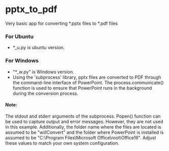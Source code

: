 # pptx_to_pdf
Very basic app for converting *.pptx files to *.pdf files

### For Ubuntu
- *_u.py is ubuntu version.

### For Windows
- "*_w.py" is Windows version.
- Using the 'subprocess' library, pptx files are converted to PDF through the command-line interface of PowerPoint. The process.communicate() function is used to ensure that PowerPoint runs in the background during the conversion process.

#### Note: 
The stdout and stderr arguments of the subprocess. Popen() function can be used to capture output and error messages. However, they are not used in this example. Additionally, the folder name where the files are located is assumed to be "willConvert" and the folder where PowerPoint is installed is assumed to be "C:\Program Files\Microsoft Office\root\Office16". Adjust these values to match your own system configuration.
